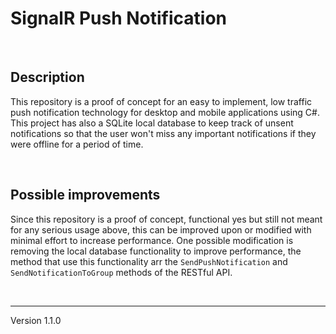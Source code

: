 # SignalR Push Notification

<br>

## Description

This repository is a proof of concept for an easy to implement, low traffic push notification technology for desktop and mobile applications using C#. This project has also a SQLite local database to keep track of unsent notifications so that the user won't miss any important notifications if they were offline for a period of time.

<br>

## Possible improvements

Since this repository is a proof of concept, functional yes but still not meant for any serious usage above, this can be improved upon or modified with minimal effort to increase performance. One possible modification is removing the local database functionality to improve performance, the method that use this functionality arr the ```SendPushNotification``` and ```SendNotificationToGroup``` methods of the RESTful API.

<br>

---

Version 1.1.0
